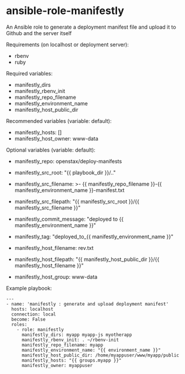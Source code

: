 # ansible-role-manifestly
An Ansible role to generate a deployment manifest file and upload it to Github and the server itself

Requirements (on localhost or deployment server):
  - rbenv
  - ruby

Required variables:
  - manifestly_dirs
  - manifestly_rbenv_init
  - manifestly_repo_filename
  - manifestly_environment_name
  - manifestly_host_public_dir

Recommended variables (variable: default):
  - manifestly_hosts: []
  - manifestly_host_owner: www-data

Optional variables (variable: default):
  - manifestly_repo: openstax/deploy-manifests
  - manifestly_src_root: "{{ playbook_dir }}/.."
  - manifestly_src_filename: >-
  {{ manifestly_repo_filename }}-{{ manifestly_environment_name }}-manifest.txt
  - manifestly_src_filepath: "{{ manifestly_src_root }}/{{ manifestly_src_filename }}"

  - manifestly_commit_message: "deployed to {{ manifestly_environment_name }}"
  - manifestly_tag: "deployed_to_{{ manifestly_environment_name }}"

  - manifestly_host_filename: rev.txt
  - manifestly_host_filepath: "{{ manifestly_host_public_dir }}/{{ manifestly_host_filename }}"
  - manifestly_host_group: www-data

Example playbook:
```
---
- name: 'manifestly : generate and upload deployment manifest'
  hosts: localhost
  connection: local
  become: False
  roles:
    - role: manifestly
      manifestly_dirs: myapp myapp-js myotherapp
      manifestly_rbenv_init: . ~/rbenv-init
      manifestly_repo_filename: myapp
      manifestly_environment_name: "{{ environment_name }}"
      manifestly_host_public_dir: /home/myappuser/www/myapp/public
      manifestly_hosts: "{{ groups.myapp }}"
      manifestly_owner: myappuser
```
